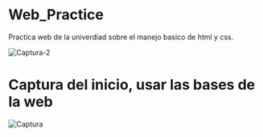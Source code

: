 # Web_Practice

Practica web de la univerdiad sobre el manejo basico de html y css.

![Captura-2](https://user-images.githubusercontent.com/64312487/88489219-091e9d00-cf61-11ea-8a9a-2985d4e90032.PNG)

<h1>Captura del inicio, usar las bases de la web</h1>


![Captura](https://user-images.githubusercontent.com/64312487/88489273-66b2e980-cf61-11ea-9888-379d8f4d0e29.PNG)
